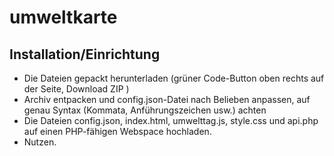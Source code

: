 # umweltkarte

## Installation/Einrichtung
 - Die Dateien gepackt herunterladen (grüner Code-Button oben rechts auf der Seite, Download ZIP )
 - Archiv entpacken und config.json-Datei nach Belieben anpassen, auf genau Syntax (Kommata, Anführungszeichen usw.) achten
 - Die Dateien config.json, index.html, umwelttag.js, style.css und api.php auf einen PHP-fähigen Webspace hochladen.
 - Nutzen.
